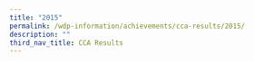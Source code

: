 ```yaml
---
title: "2015"
permalink: /wdp-information/achievements/cca-results/2015/
description: ""
third_nav_title: CCA Results
---
```

